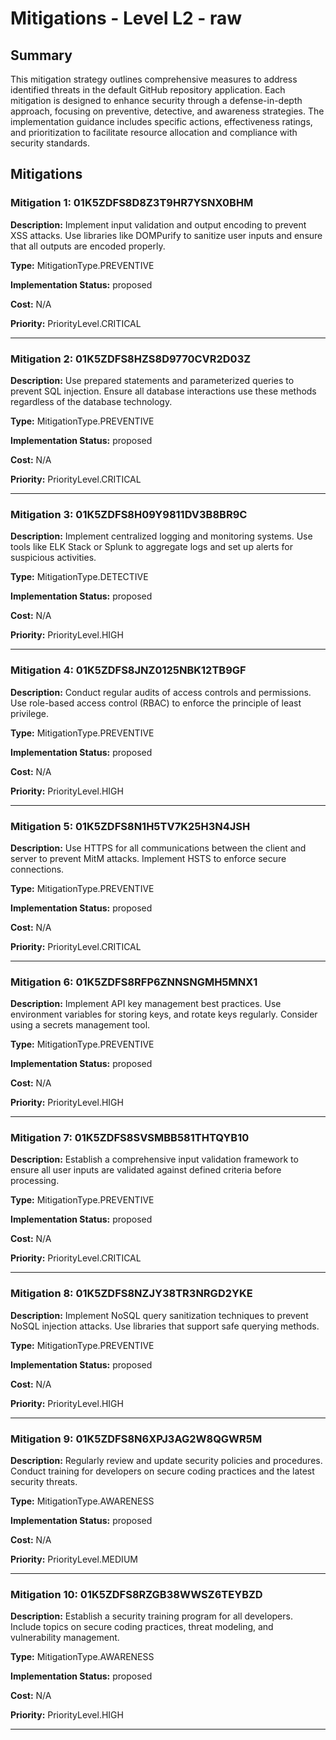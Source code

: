 # Mitigations - Level L2 - raw

## Summary

This mitigation strategy outlines comprehensive measures to address identified threats in the default GitHub repository application. Each mitigation is designed to enhance security through a defense-in-depth approach, focusing on preventive, detective, and awareness strategies. The implementation guidance includes specific actions, effectiveness ratings, and prioritization to facilitate resource allocation and compliance with security standards.

## Mitigations

### Mitigation 1: 01K5ZDFS8D8Z3T9HR7YSNX0BHM

**Description:** Implement input validation and output encoding to prevent XSS attacks. Use libraries like DOMPurify to sanitize user inputs and ensure that all outputs are encoded properly.

**Type:** MitigationType.PREVENTIVE

**Implementation Status:** proposed

**Cost:** N/A

**Priority:** PriorityLevel.CRITICAL

---

### Mitigation 2: 01K5ZDFS8HZS8D9770CVR2D03Z

**Description:** Use prepared statements and parameterized queries to prevent SQL injection. Ensure all database interactions use these methods regardless of the database technology.

**Type:** MitigationType.PREVENTIVE

**Implementation Status:** proposed

**Cost:** N/A

**Priority:** PriorityLevel.CRITICAL

---

### Mitigation 3: 01K5ZDFS8H09Y9811DV3B8BR9C

**Description:** Implement centralized logging and monitoring systems. Use tools like ELK Stack or Splunk to aggregate logs and set up alerts for suspicious activities.

**Type:** MitigationType.DETECTIVE

**Implementation Status:** proposed

**Cost:** N/A

**Priority:** PriorityLevel.HIGH

---

### Mitigation 4: 01K5ZDFS8JNZ0125NBK12TB9GF

**Description:** Conduct regular audits of access controls and permissions. Use role-based access control (RBAC) to enforce the principle of least privilege.

**Type:** MitigationType.PREVENTIVE

**Implementation Status:** proposed

**Cost:** N/A

**Priority:** PriorityLevel.HIGH

---

### Mitigation 5: 01K5ZDFS8N1H5TV7K25H3N4JSH

**Description:** Use HTTPS for all communications between the client and server to prevent MitM attacks. Implement HSTS to enforce secure connections.

**Type:** MitigationType.PREVENTIVE

**Implementation Status:** proposed

**Cost:** N/A

**Priority:** PriorityLevel.CRITICAL

---

### Mitigation 6: 01K5ZDFS8RFP6ZNNSNGMH5MNX1

**Description:** Implement API key management best practices. Use environment variables for storing keys, and rotate keys regularly. Consider using a secrets management tool.

**Type:** MitigationType.PREVENTIVE

**Implementation Status:** proposed

**Cost:** N/A

**Priority:** PriorityLevel.HIGH

---

### Mitigation 7: 01K5ZDFS8SVSMBB581THTQYB10

**Description:** Establish a comprehensive input validation framework to ensure all user inputs are validated against defined criteria before processing.

**Type:** MitigationType.PREVENTIVE

**Implementation Status:** proposed

**Cost:** N/A

**Priority:** PriorityLevel.CRITICAL

---

### Mitigation 8: 01K5ZDFS8NZJY38TR3NRGD2YKE

**Description:** Implement NoSQL query sanitization techniques to prevent NoSQL injection attacks. Use libraries that support safe querying methods.

**Type:** MitigationType.PREVENTIVE

**Implementation Status:** proposed

**Cost:** N/A

**Priority:** PriorityLevel.HIGH

---

### Mitigation 9: 01K5ZDFS8N6XPJ3AG2W8QGWR5M

**Description:** Regularly review and update security policies and procedures. Conduct training for developers on secure coding practices and the latest security threats.

**Type:** MitigationType.AWARENESS

**Implementation Status:** proposed

**Cost:** N/A

**Priority:** PriorityLevel.MEDIUM

---

### Mitigation 10: 01K5ZDFS8RZGB38WWSZ6TEYBZD

**Description:** Establish a security training program for all developers. Include topics on secure coding practices, threat modeling, and vulnerability management.

**Type:** MitigationType.AWARENESS

**Implementation Status:** proposed

**Cost:** N/A

**Priority:** PriorityLevel.HIGH

---

